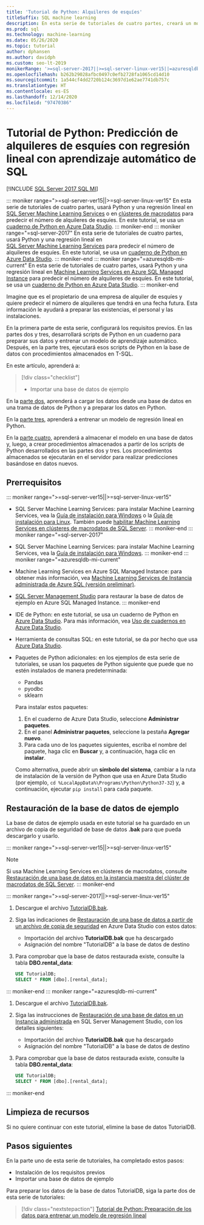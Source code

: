 ```yaml
---
title: 'Tutorial de Python: Alquileres de esquíes'
titleSuffix: SQL machine learning
description: En esta serie de tutoriales de cuatro partes, creará un modelo de regresión lineal en Python para predecir los alquileres de esquíes con aprendizaje automático de SQL.
ms.prod: sql
ms.technology: machine-learning
ms.date: 05/26/2020
ms.topic: tutorial
author: dphansen
ms.author: davidph
ms.custom: seo-lt-2019
monikerRange: '>=sql-server-2017||>=sql-server-linux-ver15||=azuresqldb-mi-current'
ms.openlocfilehash: b262b29028afbc0497c0efb2728fa1065cd14d10
ms.sourcegitcommit: 1a544cf4dd2720b124c3697d1e62ae7741db757c
ms.translationtype: HT
ms.contentlocale: es-ES
ms.lasthandoff: 12/14/2020
ms.locfileid: "97470386"
---
```

# <a name="python-tutorial-predict-ski-rental-with-linear-regression-with-sql-machine-learning"></a>Tutorial de Python: Predicción de alquileres de esquíes con regresión lineal con aprendizaje automático de SQL
[!INCLUDE [SQL Server 2017 SQL MI](../../includes/applies-to-version/sqlserver2017-asdbmi.md)]

::: moniker range=">=sql-server-ver15||>=sql-server-linux-ver15"
En esta serie de tutoriales de cuatro partes, usará Python y una regresión lineal en [SQL Server Machine Learning Services](../sql-server-machine-learning-services.md) o en [clústeres de macrodatos](../../big-data-cluster/machine-learning-services.md) para predecir el número de alquileres de esquíes. En este tutorial, se usa un [cuaderno de Python en Azure Data Studio](../../azure-data-studio/notebooks/notebooks-guidance.md).
::: moniker-end
::: moniker range="=sql-server-2017"
En esta serie de tutoriales de cuatro partes, usará Python y una regresión lineal en [SQL Server Machine Learning Services](../sql-server-machine-learning-services.md) para predecir el número de alquileres de esquíes. En este tutorial, se usa un [cuaderno de Python en Azure Data Studio](../../azure-data-studio/notebooks/notebooks-guidance.md).
::: moniker-end
::: moniker range="=azuresqldb-mi-current"
En esta serie de tutoriales de cuatro partes, usará Python y una regresión lineal en [Machine Learning Services en Azure SQL Managed Instance](/azure/azure-sql/managed-instance/machine-learning-services-overview) para predecir el número de alquileres de esquíes. En este tutorial, se usa un [cuaderno de Python en Azure Data Studio](../../azure-data-studio/notebooks/notebooks-guidance.md).
::: moniker-end

Imagine que es el propietario de una empresa de alquiler de esquíes y quiere predecir el número de alquileres que tendrá en una fecha futura. Esta información le ayudará a preparar las existencias, el personal y las instalaciones.

En la primera parte de esta serie, configurará los requisitos previos. En las partes dos y tres, desarrollará scripts de Python en un cuaderno para preparar sus datos y entrenar un modelo de aprendizaje automático. Después, en la parte tres, ejecutará esos scripts de Python en la base de datos con procedimientos almacenados en T-SQL.

En este artículo, aprenderá a:

> [!div class="checklist"]
> * Importar una base de datos de ejemplo

En la [parte dos](python-ski-rental-linear-regression-prepare-data.md), aprenderá a cargar los datos desde una base de datos en una trama de datos de Python y a preparar los datos en Python.

En la [parte tres](python-ski-rental-linear-regression-train-model.md), aprenderá a entrenar un modelo de regresión lineal en Python.

En la [parte cuatro](python-ski-rental-linear-regression-deploy-model.md), aprenderá a almacenar el modelo en una base de datos y, luego, a crear procedimientos almacenados a partir de los scripts de Python desarrollados en las partes dos y tres. Los procedimientos almacenados se ejecutarán en el servidor para realizar predicciones basándose en datos nuevos.

## <a name="prerequisites"></a>Prerrequisitos

::: moniker range=">=sql-server-ver15||>=sql-server-linux-ver15"
* SQL Server Machine Learning Services: para instalar Machine Learning Services, vea la [Guía de instalación para Windows](../install/sql-machine-learning-services-windows-install.md) o la [Guía de instalación para Linux](../../linux/sql-server-linux-setup-machine-learning.md?toc=%2Fsql%2Fmachine-learning%2Ftoc.json). También puede [habilitar Machine Learning Services en clústeres de macrodatos de SQL Server](../../big-data-cluster/machine-learning-services.md).
::: moniker-end
::: moniker range="=sql-server-2017"
* SQL Server Machine Learning Services: para instalar Machine Learning Services, vea la [Guía de instalación para Windows](../install/sql-machine-learning-services-windows-install.md). 
::: moniker-end
::: moniker range="=azuresqldb-mi-current"
* Machine Learning Services en Azure SQL Managed Instance: para obtener más información, vea [Machine Learning Services de Instancia administrada de Azure SQL (versión preliminar)](/azure/azure-sql/managed-instance/machine-learning-services-overview).

* [SQL Server Management Studio](../../ssms/download-sql-server-management-studio-ssms.md) para restaurar la base de datos de ejemplo en Azure SQL Managed Instance.
::: moniker-end

* IDE de Python: en este tutorial, se usa un cuaderno de Python en [Azure Data Studio](../../azure-data-studio/what-is.md). Para más información, vea [Uso de cuadernos en Azure Data Studio](../../azure-data-studio/notebooks/notebooks-guidance.md).

* Herramienta de consultas SQL: en este tutorial, se da por hecho que usa [Azure Data Studio](../../azure-data-studio/what-is.md).

* Paquetes de Python adicionales: en los ejemplos de esta serie de tutoriales, se usan los paquetes de Python siguiente que puede que no estén instalados de manera predeterminada:

  * Pandas
  * pyodbc
  * sklearn

  Para instalar estos paquetes:
  1. En el cuaderno de Azure Data Studio, seleccione **Administrar paquetes**.
  2. En el panel **Administrar paquetes**, seleccione la pestaña **Agregar nuevo**.
  3. Para cada uno de los paquetes siguientes, escriba el nombre del paquete, haga clic en **Buscar** y, a continuación, haga clic en **instalar**.

  Como alternativa, puede abrir un **símbolo del sistema**, cambiar a la ruta de instalación de la versión de Python que usa en Azure Data Studio (por ejemplo, `cd %LocalAppData%\Programs\Python\Python37-32`) y, a continuación, ejecutar `pip install` para cada paquete.

## <a name="restore-the-sample-database"></a>Restauración de la base de datos de ejemplo

La base de datos de ejemplo usada en este tutorial se ha guardado en un archivo de copia de seguridad de base de datos **.bak** para que pueda descargarlo y usarlo.

::: moniker range=">=sql-server-ver15||>=sql-server-linux-ver15"
> [!NOTE]
> Si usa Machine Learning Services en clústeres de macrodatos, consulte [Restauración de una base de datos en la instancia maestra del clúster de macrodatos de SQL Server](../../big-data-cluster/data-ingestion-restore-database.md).
::: moniker-end

::: moniker range=">=sql-server-2017||>=sql-server-linux-ver15"
1. Descargue el archivo [TutorialDB.bak](https://sqlchoice.blob.core.windows.net/sqlchoice/static/TutorialDB.bak).

1. Siga las indicaciones de [Restauración de una base de datos a partir de un archivo de copia de seguridad](../../azure-data-studio/tutorial-backup-restore-sql-server.md#restore-a-database-from-a-backup-file) en Azure Data Studio con estos datos:

   * Importación del archivo **TutorialDB.bak** que ha descargado
   * Asignación del nombre "TutorialDB" a la base de datos de destino

1. Para comprobar que la base de datos restaurada existe, consulte la tabla **DBO.rental_data**:

   ```sql
   USE TutorialDB;
   SELECT * FROM [dbo].[rental_data];
   ```
::: moniker-end
::: moniker range="=azuresqldb-mi-current"
1. Descargue el archivo [TutorialDB.bak](https://sqlchoice.blob.core.windows.net/sqlchoice/static/TutorialDB.bak).

1. Siga las instrucciones de [Restauración de una base de datos en un Instancia administrada](/azure/sql-database/sql-database-managed-instance-get-started-restore) en SQL Server Management Studio, con los detalles siguientes:

   * Importación del archivo **TutorialDB.bak** que ha descargado
   * Asignación del nombre "TutorialDB" a la base de datos de destino

1. Para comprobar que la base de datos restaurada existe, consulte la tabla **DBO.rental_data**:

   ```sql
   USE TutorialDB;
   SELECT * FROM [dbo].[rental_data];
   ```
::: moniker-end

## <a name="clean-up-resources"></a>Limpieza de recursos

Si no quiere continuar con este tutorial, elimine la base de datos TutorialDB.

## <a name="next-steps"></a>Pasos siguientes

En la parte uno de esta serie de tutoriales, ha completado estos pasos:

* Instalación de los requisitos previos
* Importar una base de datos de ejemplo

Para preparar los datos de la base de datos TutorialDB, siga la parte dos de esta serie de tutoriales:

> [!div class="nextstepaction"]
> [Tutorial de Python: Preparación de los datos para entrenar un modelo de regresión lineal](python-ski-rental-linear-regression-prepare-data.md)